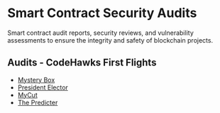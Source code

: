 # Smart Contract Security Audits

Smart contract audit reports, security reviews, and vulnerability assessments to ensure the integrity and safety of blockchain projects.

## Audits - CodeHawks First Flights

- [Mystery Box](https://codehawks.cyfrin.io/c/2024-09-mystery-box)
- [President Elector](https://codehawks.cyfrin.io/c/2024-09-president-elector)
- [MyCut](https://codehawks.cyfrin.io/c/2024-08-MyCut)
- [The Predicter](https://codehawks.cyfrin.io/c/2024-07-the-predicter)